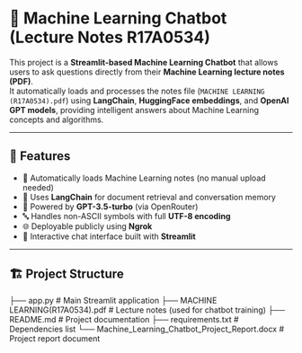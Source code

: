 # 🧠 Machine Learning Chatbot (Lecture Notes R17A0534)

This project is a **Streamlit-based Machine Learning Chatbot** that allows users to ask questions directly from their **Machine Learning lecture notes (PDF)**.  
It automatically loads and processes the notes file (`MACHINE LEARNING (R17A0534).pdf`) using **LangChain**, **HuggingFace embeddings**, and **OpenAI GPT models**, providing intelligent answers about Machine Learning concepts and algorithms.

---

## 🚀 Features
- 📘 Automatically loads Machine Learning notes (no manual upload needed)
- 🧩 Uses **LangChain** for document retrieval and conversation memory
- 🧠 Powered by **GPT-3.5-turbo** (via OpenRouter)
- 🔤 Handles non-ASCII symbols with full **UTF-8 encoding**
- 🌐 Deployable publicly using **Ngrok**
- 💬 Interactive chat interface built with **Streamlit**

---

## 🏗️ Project Structure
├── app.py # Main Streamlit application
├── MACHINE LEARNING(R17A0534).pdf # Lecture notes (used for chatbot training)
├── README.md # Project documentation
├── requirements.txt # Dependencies list
└── Machine_Learning_Chatbot_Project_Report.docx # Project report document